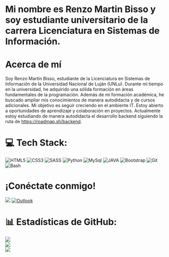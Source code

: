 
# Mi nombre es Renzo Martin Bisso y soy estudiante universitario de la carrera Licenciatura en Sistemas de Información.

# Acerca de mí
Soy Renzo Martín Bisso, estudiante de la Licenciatura en Sistemas de Información de la Universidad Nacional de Luján (UNLu). Durante mi tiempo en la universidad, he adquirido una sólida formación en áreas fundamentales de la programación.
Además de mi formación académica, he buscado ampliar mis conocimientos de manera autodidacta y de cursos adicionales. Mi objetivo es seguir creciendo en el ambiente IT. Estoy abierto a oportunidades de aprendizaje y colaboración en proyectos. Actualmente estoy estudiando de manera autodidacta el desarrollo backend siguiendo la ruta de https://roadmap.sh/backend. 

# 💻 Tech Stack:
![HTML5](https://img.shields.io/badge/html5-%23E34F26.svg?style=for-the-badge&logo=html5&logoColor=white) ![CSS3](https://img.shields.io/badge/css3-%231572B6.svg?style=for-the-badge&logo=css3&logoColor=white)  ![SASS](https://img.shields.io/badge/SASS-hotpink.svg?style=for-the-badge&logo=SASS&logoColor=white) ![Python](https://img.shields.io/badge/python-045981?style=for-the-badge&logo=python&logoColor=yellow) ![MySql](https://img.shields.io/badge/MySql-045981?style=for-the-badge&logo=MySql&logoColor=black) ![JAVA](https://img.shields.io/badge/JAVA-d80808?style=for-the-badge&logo=java&logoColor=white) ![Bootstrap](https://img.shields.io/badge/Bootstrap-7f01cf?style=for-the-badge&logo=bootstrap&logoColor=white) ![Git](https://img.shields.io/badge/Git-000000?style=for-the-badge&logo=git&logoColor=white) ![Bash](https://img.shields.io/badge/Bash-000000?style=for-the-badge&logo=bash&logoColor=white) 

# ¡Conéctate conmigo!
 
[<img src="https://img.shields.io/badge/linkedin-%230077B5.svg?&style=for-the-badge&logo=linkedin&logoColor=white" />](www.linkedin.com/in/renzo-martín-bisso) [![Outlook](https://img.shields.io/badge/outlook-%230077B5.svg?&style=for-the-badge&logo=linkedin&logoColor=white)](mailto:renzo_bisso@outlook.com)


# 📊 Estadísticas de GitHub:
![](https://github-readme-stats.vercel.app/api?username=RenzoBisso&theme=dark&hide_border=false&include_all_commits=false&count_private=false)<br/>
![](https://github-readme-streak-stats.herokuapp.com/?user=RenzoBisso&theme=dark&hide_border=false)<br/>
![](https://github-readme-stats.vercel.app/api/top-langs/?username=RenzoBisso&theme=dark&hide_border=false&include_all_commits=false&count_private=false&layout=compact)
